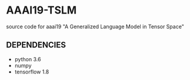 # AAAI19-TSLM
source code for aaai19 "A Generalized Language Model in Tensor Space"

## DEPENDENCIES
- python 3.6
- numpy
- tensorflow 1.8

